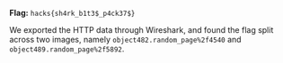 **Flag:** `hacks{sh4rk_b1t3$_p4ck37$}`

We exported the HTTP data through Wireshark, and found the flag split across two images, namely `object482.random_page%2f4540` and `object489.random_page%2f5892`.

